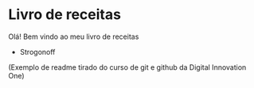 # Livro de receitas

Olá! Bem vindo ao meu livro de receitas  

* Strogonoff

(Exemplo de readme tirado do curso de git e github da Digital Innovation One)
